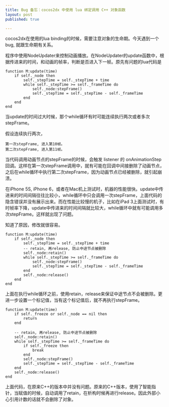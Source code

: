 ```yaml
---
title: Bug 备忘：cocos2dx 中使用 lua 绑定调用 C++ 对象函数
layout: post
published: true

---
```


cocos2dx在使用的lua binding的时候，需要注意对象的生命期。今天遇到一个bug, 就跟生命期有关系。

程序中使用NodeUpdater来控制动画播放。在NodeUpdater的update函数中，根据传进来的时间，和动画的帧率，判断是否进入下一帧。原先有问题的lua代码是

	function M:update(time)
	    if self._node then
	        self._stepTime = self._stepTime + time
	        while self._stepTime >= self._frameTime do
	            self._node:stepFrame()
	            self._stepTime = self._stepTime - self._frameTime
	        end
	    end
	end

当update的时间过大时候，那个while循环有时可能连续执行两次或者多次stepFrame。

假设连续执行两次，

	第一次stepFrame, 进入第10帧。
	第二次stepFrame, 进入第11帧。

当代码调用动画节点的stepFrame的时候，会触发 listener 的 onAnimationStep 回调。这样在第一次stepFrame调用中，就有可能在回调中间接删除了动画节点，之后在while循环中执行第二次stepFrame，因为动画节点已经被删除，就引起崩溃。

在iPhone 5S, iPhone 6，或者在Mac机上测试时，机器的性能很快。update中传进来的时间间隔往往比较小，while循环中只会调用一次stepFrame，上面代码的隐含错误并没有展示出来。而在性能比较慢的机子，比如在iPad 3上面测试时，有时帧率下降，update中传进来的时间间隔就比较大，while循环中就有可能调用多次stepFrame。这样就出现了问题。

知道了原因，修改就很容易。

	function M:update(time)
	    if self._node then
	        self._stepTime = self._stepTime + time
	        -- retain, 再release, 防止中途节点被删除
	        self._node:retain()
	        while self._stepTime >= self._frameTime do
	            self._node:stepFrame()
	            self._stepTime = self._stepTime - self._frameTime
	        end
	        self._node:release()
	    end
	end

上面在执行while循环之前，使用retain，release来保证中途节点不会被删除。更进一步设置一个标记值，当有这个标记值后，就不再执行stepFrame。

	function M:update(time)
	    if self._freeze or self._node == nil then 
	        return
	    end
	
	    -- retain, 再release, 防止中途节点被删除
	    self._node:retain()
	    while self._stepTime >= self._frameTime do
	        if self._freeze then 
	            break
	        end
	        self._node:stepFrame()
	        self._stepTime = self._stepTime - self._frameTime
	    end
	    self._node:release()
	end

上面代码，在原来C++的版本中并没有问题。原来的C++版本，使用了智能指针，当赋值的时候，自动调用了retain，在析构时候再进行release。因此外部小心引用计数的话就不会删除了对象。

